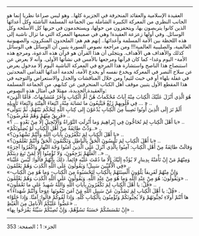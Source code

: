 ------------------------------------------------------------------------

العقيدة الإسلامية والعقائد المنحرفة في الجزيرة كلها.. وهو ليس صراعا
نظريا إنما هو الجانب النظري من المعركة الكبيرة الشاملة بين الجماعة
المسلمة الناشئة وكل أعدائها الذين كانوا يتربصون بها، ويتحفزون من حولها،
ويستخدمون في حربها كل الأسلحة وكل الوسائل. وفي أولها زعزعة العقيدة! وهي
في صميمها المعركة التي ما تزال ناشبة إلى هذه اللحظة بين الأمة المسلمة
وأعدائها.. إنهم هم هم: الملحدون المنكرون، والصهيونية العالمية، والصليبية
العالمية!!! ومن مراجعة نصوص السورة يتبين أن الوسائل هي الوسائل كذلك
والأهداف هي الأهداف. ويتجلى أن هذا القرآن هو قرآن هذه الدعوة، ومرجع هذه
الأمة- اليوم وغدا- كما كان قرآنها ومرجعها بالأمس في نشأتها الأولى. وأنه
لا يعرض عن استنصاح هذا الناصح واستشارة هذا المرجع في المعركة الناشبة
اليوم إلا مدخول يعرض عن سلاح النصر في المعركة ويخدع نفسه أو يخدع الأمة،
لخدمة أعدائها القدامى المحدثين في غفلة بلهاء أو في خبث لئيم! ومن خلال
المناقشات والجدل والاستعراض والتوجيه في هذا المقطع الأول يتبين موقف أهل
الكتاب المنحرفين عن كتابهم، من الجماعة المسلمة والعقيدة الجديدة، ممثلا
في أمثال هذه النصوص:  
«هُوَ الَّذِي أَنْزَلَ عَلَيْكَ الْكِتابَ مِنْهُ آياتٌ مُحْكَماتٌ هُنَّ أُمُّ الْكِتابِ وَأُخَرُ مُتَشابِهاتٌ.
فَأَمَّا الَّذِينَ فِي قُلُوبِهِمْ زَيْغٌ فَيَتَّبِعُونَ ما تَشابَهَ مِنْهُ، ابْتِغاءَ الْفِتْنَةِ وَابْتِغاءَ
تَأْوِيلِهِ ... » ..  
«أَلَمْ تَرَ إِلَى الَّذِينَ أُوتُوا نَصِيباً مِنَ الْكِتابِ يُدْعَوْنَ إِلى كِتابِ اللَّهِ لِيَحْكُمَ بَيْنَهُمْ،
ثُمَّ يَتَوَلَّى فَرِيقٌ مِنْهُمْ وَهُمْ مُعْرِضُونَ؟» ..  
«يا أَهْلَ الْكِتابِ لِمَ تُحَاجُّونَ فِي إِبْراهِيمَ وَما أُنْزِلَتِ التَّوْراةُ وَالْإِنْجِيلُ إِلَّا مِنْ
بَعْدِهِ ... ؟» ..  
«وَدَّتْ طائِفَةٌ مِنْ أَهْلِ الْكِتابِ لَوْ يُضِلُّونَكُمْ..» ..  
«يا أَهْلَ الْكِتابِ لِمَ تَكْفُرُونَ بِآياتِ اللَّهِ وَأَنْتُمْ تَشْهَدُونَ؟» ..  
«يا أَهْلَ الْكِتابِ لِمَ تَلْبِسُونَ الْحَقَّ بِالْباطِلِ وَتَكْتُمُونَ الْحَقَّ وَأَنْتُمْ تَعْلَمُونَ؟» ..  
«وَقالَتْ طائِفَةٌ مِنْ أَهْلِ الْكِتابِ: آمِنُوا بِالَّذِي أُنْزِلَ عَلَى الَّذِينَ آمَنُوا وَجْهَ النَّهارِ
وَاكْفُرُوا آخِرَهُ لَعَلَّهُمْ يَرْجِعُونَ، وَلا تُؤْمِنُوا إِلَّا لِمَنْ تَبِعَ دِينَكُمْ! ..» ..  
«وَمِنْهُمْ مَنْ إِنْ تَأْمَنْهُ بِدِينارٍ لا يُؤَدِّهِ إِلَيْكَ إِلَّا ما دُمْتَ عَلَيْهِ قائِماً. ذلِكَ بِأَنَّهُمْ
قالُوا: لَيْسَ عَلَيْنا فِي الْأُمِّيِّينَ سَبِيلٌ! وَيَقُولُونَ عَلَى اللَّهِ الْكَذِبَ وَهُمْ يَعْلَمُونَ»
..  
«وَإِنَّ مِنْهُمْ لَفَرِيقاً يَلْوُونَ أَلْسِنَتَهُمْ بِالْكِتابِ لِتَحْسَبُوهُ مِنَ الْكِتابِ- وَما هُوَ مِنَ
الْكِتابِ- وَيَقُولُونَ: هُوَ مِنْ عِنْدِ اللَّهِ وَما هُوَ مِنْ عِنْدِ اللَّهِ. وَيَقُولُونَ عَلَى اللَّهِ
الْكَذِبَ وَهُمْ يَعْلَمُونَ» ..  
«قُلْ: يا أَهْلَ الْكِتابِ لِمَ تَكْفُرُونَ بِآياتِ اللَّهِ وَاللَّهُ شَهِيدٌ عَلى ما تَعْمَلُونَ» ..  
«قُلْ: يا أَهْلَ الْكِتابِ لِمَ تَصُدُّونَ عَنْ سَبِيلِ اللَّهِ مَنْ آمَنَ تَبْغُونَها عِوَجاً وَأَنْتُمْ
شُهَداءُ؟» .  
«ها أَنْتُمْ أُولاءِ تُحِبُّونَهُمْ وَلا يُحِبُّونَكُمْ وَتُؤْمِنُونَ بِالْكِتابِ كُلِّهِ. وَإِذا لَقُوكُمْ
قالُوا: آمَنَّا. وَإِذا خَلَوْا عَضُّوا عَلَيْكُمُ الْأَنامِلَ مِنَ الْغَيْظِ» ..  
«إِنْ تَمْسَسْكُمْ حَسَنَةٌ تَسُؤْهُمْ، وَإِنْ تُصِبْكُمْ سَيِّئَةٌ يَفْرَحُوا بِها» ..

------------------------------------------------------------------------

الجزء: 1 ¦ الصفحة: 353
